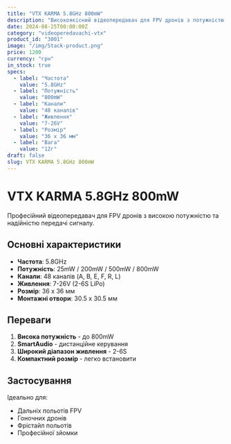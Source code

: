 ```yaml
---
title: "VTX KARMA 5.8GHz 800mW"
description: "Високоякісний відеопередавач для FPV дронів з потужністю 800mW"
date: 2024-08-25T00:00:00Z
category: "videoperedavachi-vtx"
product_id: "3001"
image: "/img/Stack-product.png"
price: 1200
currency: "грн"
in_stock: true
specs:
  - label: "Частота"
    value: "5.8GHz"
  - label: "Потужність"
    value: "800mW"
  - label: "Канали"
    value: "48 каналів"
  - label: "Живлення"
    value: "7-26V"
  - label: "Розмір"
    value: "36 x 36 мм"
  - label: "Вага"
    value: "12г"
draft: false
slug: VTX KARMA 5.8GHz 800mW
---
```


# VTX KARMA 5.8GHz 800mW

Професійний відеопередавач для FPV дронів з високою потужністю та надійністю передачі сигналу.

## Основні характеристики

- **Частота**: 5.8GHz
- **Потужність**: 25mW / 200mW / 500mW / 800mW
- **Канали**: 48 каналів (A, B, E, F, R, L)
- **Живлення**: 7-26V (2-6S LiPo)
- **Розмір**: 36 x 36 мм
- **Монтажні отвори**: 30.5 x 30.5 мм

## Переваги

1. **Висока потужність** - до 800mW
2. **SmartAudio** - дистанційне керування
3. **Широкий діапазон живлення** - 2-6S
4. **Компактний розмір** - легко встановити

## Застосування

Ідеально для:
- Дальніх польотів FPV
- Гоночних дронів
- Фрістайл польотів
- Професійної зйомки
